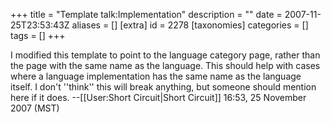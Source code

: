 +++
title = "Template talk:Implementation"
description = ""
date = 2007-11-25T23:53:43Z
aliases = []
[extra]
id = 2278
[taxonomies]
categories = []
tags = []
+++

I modified this template to point to the language category page, rather than the page with the same name as the language.  This should help with cases where a language implementation has the same name as the language itself.  I don't ''think'' this will break anything, but someone should mention here if it does. --[[User:Short Circuit|Short Circuit]] 16:53, 25 November 2007 (MST)

